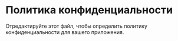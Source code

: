 # Политика конфиденциальности

Отредактируйте этот файл, чтобы определить политику конфиденциальности для вашего приложения.
